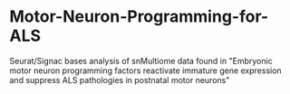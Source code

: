 # Motor-Neuron-Programming-for-ALS
Seurat/Signac bases analysis of snMultiome data found in "Embryonic motor neuron programming factors reactivate immature gene expression and suppress ALS pathologies in postnatal motor neurons"
